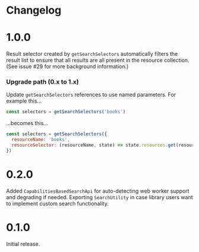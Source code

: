 # Changelog

# 1.0.0
Result selector created by `getSearchSelectors` automatically filters the result list to ensure that all results are all present in the resource collection. (See issue #29 for more background information.)

### Upgrade path (0.x to 1.x)

Update `getSearchSelectors` references to use named parameters. For example this...

```javascript
const selectors = getSearchSelectors('books')
```

...becomes this...

```javascript
const selectors = getSearchSelectors({
  resourceName: 'books',
  resourceSelector: (resourceName, state) => state.resources.get(resourceName)
})
```

# 0.2.0
Added `CapabilitiesBasedSearchApi` for auto-detecting web worker support and degrading if needed.
Exporting `SearchUtility` in case library users want to implement custom search functionality.

# 0.1.0
Initial release.

